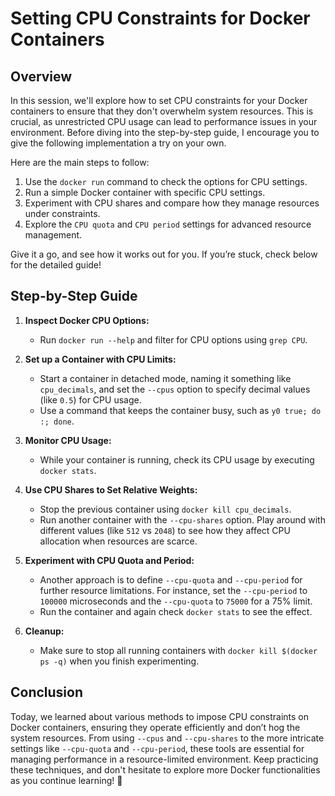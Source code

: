 # Setting CPU Constraints for Docker Containers

## Overview

In this session, we'll explore how to set CPU constraints for your Docker containers to ensure that they don't overwhelm system resources. This is crucial, as unrestricted CPU usage can lead to performance issues in your environment. Before diving into the step-by-step guide, I encourage you to give the following implementation a try on your own.

Here are the main steps to follow:

1. Use the `docker run` command to check the options for CPU settings.
2. Run a simple Docker container with specific CPU settings.
3. Experiment with CPU shares and compare how they manage resources under constraints.
4. Explore the `CPU quota` and `CPU period` settings for advanced resource management.

Give it a go, and see how it works out for you. If you’re stuck, check below for the detailed guide!

## Step-by-Step Guide

1. **Inspect Docker CPU Options:**
   - Run `docker run --help` and filter for CPU options using `grep CPU`.
2. **Set up a Container with CPU Limits:**

   - Start a container in detached mode, naming it something like `cpu_decimals`, and set the `--cpus` option to specify decimal values (like `0.5`) for CPU usage.
   - Use a command that keeps the container busy, such as `y0 true; do :; done`.

3. **Monitor CPU Usage:**

   - While your container is running, check its CPU usage by executing `docker stats`.

4. **Use CPU Shares to Set Relative Weights:**

   - Stop the previous container using `docker kill cpu_decimals`.
   - Run another container with the `--cpu-shares` option. Play around with different values (like `512` vs `2048`) to see how they affect CPU allocation when resources are scarce.

5. **Experiment with CPU Quota and Period:**

   - Another approach is to define `--cpu-quota` and `--cpu-period` for further resource limitations. For instance, set the `--cpu-period` to `100000` microseconds and the `--cpu-quota` to `75000` for a 75% limit.
   - Run the container and again check `docker stats` to see the effect.

6. **Cleanup:**
   - Make sure to stop all running containers with `docker kill $(docker ps -q)` when you finish experimenting.

## Conclusion

Today, we learned about various methods to impose CPU constraints on Docker containers, ensuring they operate efficiently and don’t hog the system resources. From using `--cpus` and `--cpu-shares` to the more intricate settings like `--cpu-quota` and `--cpu-period`, these tools are essential for managing performance in a resource-limited environment. Keep practicing these techniques, and don't hesitate to explore more Docker functionalities as you continue learning! 🚀
